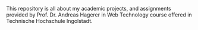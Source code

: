 This repository is all about my academic projects, and assignments provided by Prof. Dr. Andreas Hagerer in Web Technology course offered in Technische Hochschule Ingolstadt. 
